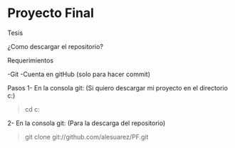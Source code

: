 # Proyecto Final
Tesis

¿Como descargar el repositorio?

Requerimientos

-Git
-Cuenta en gitHub (solo para hacer commit)

Pasos 
1- En la consola git:
(Si quiero descargar mi proyecto en el directorio c:\)

>cd c:

2- En la consola git:
(Para la descarga del repositorio)

> git clone git://github.com/alesuarez/PF.git



